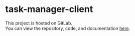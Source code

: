 # task-manager-client
This project is hosted on GitLab.<br>
You can view the repository, code, and documentation [here](https://gitlab.com/Zlata_Kurganskaya/task-manager-client).
